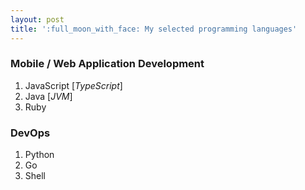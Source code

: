 ```yaml
---
layout: post
title: ':full_moon_with_face: My selected programming languages'
---
```



### Mobile / Web Application Development
1. JavaScript [*TypeScript*]
2. Java [*JVM*]
3. Ruby


### DevOps 
1. Python
2. Go
3. Shell

